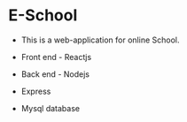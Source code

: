 # E-School

* This is a web-application for online School.

* Front end - Reactjs
* Back end - Nodejs
* Express 
* Mysql database
